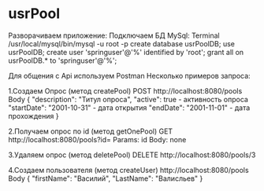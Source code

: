 # usrPool
Разворачиваем приложение: 
Подключаем БД MySql:
Terminal
/usr/local/mysql/bin/mysql -u root -p
create database usrPoolDB;
use usrPoolDB;
create user 'springuser'@'%' identified by 'root';
grant all on usrPoolDB.* to 'springuser'@'%';

Для общения с Api используем Postman
Несколько примеров запроса:

1.Создаем Опрос (метод createPool)
  POST
  http://localhost:8080/pools
  Body
    {
    "description": "Титул опроса",
    "active": true - активность опроса
    "startDate": "2001-10-31" - дата открытия
    "endDate": "2001-11-01" - дата прохождения 
    }
 
2.Получаем опрос по id (метод getOnePool)
  GET
  http://localhost:8080/pools?id=
  Params: id 
  Body: none
  
3.Удаляем опрос (метод deletePool)
  DELETE
  http://localhost:8080/pools/3
  
4.Создаем пользователя (метод createUser)
  http://localhost:8080/pools
  Body
    {
    "firstName": "Василий",
    "LastName": "Валисльев" 
    }
